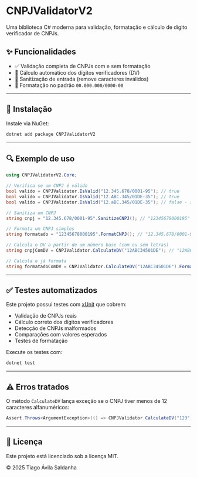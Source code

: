 # CNPJValidatorV2

Uma biblioteca C# moderna para validação, formatação e cálculo de dígito verificador de CNPJs.

## ✨ Funcionalidades

- ✅ Validação completa de CNPJs com e sem formatação
- 🧮 Cálculo automático dos dígitos verificadores (DV)
- 🧼 Sanitização de entrada (remove caracteres inválidos)
- 🧾 Formatação no padrão `00.000.000/0000-00`

---

## 🚀 Instalação

Instale via NuGet:

```bash
dotnet add package CNPJValidatorV2
```

---

## 🔍 Exemplo de uso

```csharp
using CNPJValidatorV2.Core;

// Verifica se um CNPJ é válido
bool valido = CNPJValidator.IsValid("12.345.678/0001-95"); // true
bool valido = CNPJValidator.IsValid("12.ABC.345/01DE-35"); // true
bool valido = CNPJValidator.IsValid("12.aBC.345/01DE-35"); // false - somente letras maiúsculas são aceitas

// Sanitiza um CNPJ
string cnpj = "12.345.678/0001-95".SanitizeCNPJ(); // "12345678000195"

// Formata um CNPJ simples
string formatado = "12345678000195".FormatCNPJ(); // "12.345.678/0001-95"

// Calcula o DV a partir de um número base (com ou sem letras)
string cnpjComDV = CNPJValidator.CalculateDV("12ABC34501DE"); // "12ABC34501DE35"

// Calcula e já formata
string formatadoComDV = CNPJValidator.CalculateDV("12ABC34501DE").FormatCNPJ(); // "12.ABC.345/01DE-35"
```

---

## ✅ Testes automatizados

Este projeto possui testes com [xUnit](https://xunit.net/) que cobrem:

- Validação de CNPJs reais
- Cálculo correto dos dígitos verificadores
- Detecção de CNPJs malformados
- Comparações com valores esperados
- Testes de formatação

Execute os testes com:

```bash
dotnet test
```

---

## ⚠️ Erros tratados

O método `CalculateDV` lança exceção se o CNPJ tiver menos de 12 caracteres alfanuméricos:

```csharp
Assert.Throws<ArgumentException>(() => CNPJValidator.CalculateDV("123"));
```

---

## 📄 Licença

Este projeto está licenciado sob a licença MIT.

© 2025 Tiago Ávila Saldanha
